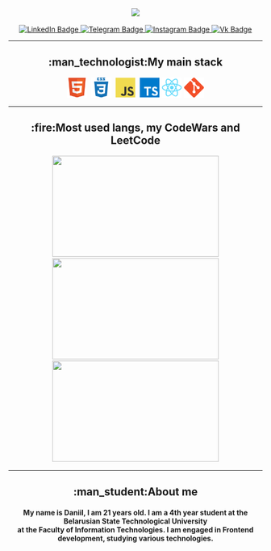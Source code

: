 <div id="header" align="center">
  <img src="https://media.giphy.com/media/bGgsc5mWoryfgKBx1u/giphy.gif" width="100"/>
</div>
<p></p>
<div id="badges" align="center">
  <a href="https://www.linkedin.com/in/daniil-yazvinski-a09523295/">
    <img src="https://img.shields.io/badge/LinkedIn-blue?style=for-the-badge&logo=linkedin&logoColor=white" alt="LinkedIn Badge" />
  </a>
  <a href="https://t.me/danilka_no_population">
    <img src="https://img.shields.io/badge/Telegram-white?style=for-the-badge&logo=telegram&logoColor=blue" alt="Telegram Badge"/>
  </a>
  <a href="https://www.instagram.com/young_homeboy666/">
    <img src="https://img.shields.io/badge/Instagram-gray?style=for-the-badge&logo=instagram&logoColor=pink" alt="Instagram Badge"/>
  </a>
  <a href="https://vk.com/ynw_dy">
    <img src="https://img.shields.io/badge/Vkontakte-blue?style=for-the-badge&logo=vk&logoColor=white" alt="Vk Badge"/>
  </a>
  <hr>
  <div>
    <h2>:man_technologist:My main stack</h2>
    <img src="https://github.com/devicons/devicon/blob/master/icons/html5/html5-original.svg" title="HTML5" alt="HTML" width="40" height="40"/>&nbsp;
    <img src="https://github.com/devicons/devicon/blob/master/icons/css3/css3-plain-wordmark.svg"  title="CSS3" alt="CSS" width="40" height="40"/>&nbsp;
    <img src="https://github.com/devicons/devicon/blob/master/icons/javascript/javascript-original.svg" title="JavaScript" alt="JavaScript" width="40" height="40"/>&nbsp;
    <img src="https://raw.githubusercontent.com/devicons/devicon/55609aa5bd817ff167afce0d965585c92040787a/icons/typescript/typescript-original.svg" title="TypeScript" alt="TypeScript" width="40" height="40"/>
    <img src="https://github.com/devicons/devicon/blob/master/icons/react/react-original.svg" title="React" alt="React" width="40" height="40"/>
    <img src="https://github.com/devicons/devicon/blob/master/icons/git/git-original.svg" title="Git" alt="Git" width="40" height="40"/>
  </div>
  <hr>
</div>

<div align="center">
  <h2>:fire:Most used langs, my CodeWars and LeetCode</h2> 
  <div>
      <img height="200" width="330" src="https://github-readme-stats-mu-silk-14.vercel.app/api/top-langs?username=danilka-no-population&layout=compact&langs_count=8&theme=transparent&exclude_repo=github-readme-stats&card_width=250"/>
    <div>
      <img height="200" width="330" src="https://www.codewars.com/users/danilka_no_population/badges/large"/>
      <img height="200" width="330" src="https://leetcard.jacoblin.cool/danilka_no_population?theme=wtf&font=IBM%20Plex%20Mono&card_width=400"/>
    </div>
  </div>
</div>
<hr>
<h2 align="center">:man_student:About me</h2>
<h4 align="center">My name is Daniil, I am 21 years old. I am a 4th year student at the Belarusian State Technological University <br>at the Faculty of Information Technologies. I am engaged in Frontend development, studying various technologies.</h4>
 

